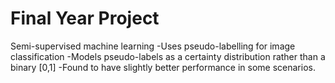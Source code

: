 # Final Year Project 
Semi-supervised machine learning
-Uses pseudo-labelling for image classification
-Models pseudo-labels as a certainty distribution rather than a binary [0,1]
-Found to have slightly better performance in some scenarios.
